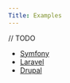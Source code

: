 ```yaml
---
Title: Examples
---
```


// TODO

* [Symfony](/examples/symfony)
* [Laravel](/examples/laravel)
* [Drupal](/examples/drupal)